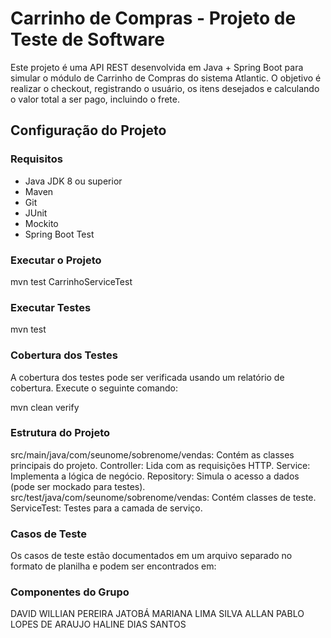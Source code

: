 # Carrinho de Compras - Projeto de Teste de Software

Este projeto é uma API REST desenvolvida em Java + Spring Boot para simular o módulo de Carrinho de Compras do sistema Atlantic. O objetivo é realizar o checkout, registrando o usuário, os itens desejados e calculando o valor total a ser pago, incluindo o frete.

## Configuração do Projeto

### Requisitos
- Java JDK 8 ou superior
- Maven
- Git
- JUnit
- Mockito
- Spring Boot Test

### Executar o Projeto
mvn test CarrinhoServiceTest

### Executar Testes
mvn test

### Cobertura dos Testes
A cobertura dos testes pode ser verificada usando um relatório de cobertura. Execute o seguinte comando:

mvn clean verify

### Estrutura do Projeto
src/main/java/com/seunome/sobrenome/vendas: Contém as classes principais do projeto.
Controller: Lida com as requisições HTTP.
Service: Implementa a lógica de negócio.
Repository: Simula o acesso a dados (pode ser mockado para testes).
src/test/java/com/seunome/sobrenome/vendas: Contém classes de teste.
ServiceTest: Testes para a camada de serviço.

### Casos de Teste
Os casos de teste estão documentados em um arquivo separado no formato de planilha e podem ser encontrados em: 

### Componentes do Grupo
DAVID WILLIAN PEREIRA JATOBÁ
MARIANA LIMA SILVA
ALLAN PABLO LOPES DE ARAUJO
HALINE DIAS SANTOS
